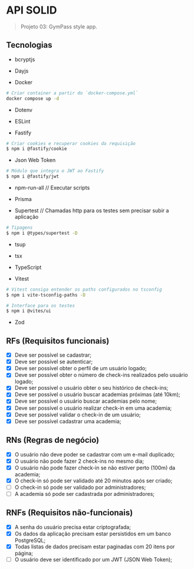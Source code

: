 # API SOLID

> Projeto 03: GymPass style app.

## Tecnologias

- bcryptjs

- Dayjs

- Docker

```sh
# Criar container a partir do `docker-compose.yml`
docker compose up -d
```

- Dotenv

- ESLint

- Fastify

```sh
# Criar cookies e recuperar cookies da requisição
$ npm i @fastify/cookie
```

- Json Web Token

```sh
# Módulo que integra o JWT ao Fastify
$ npm i @fastify/jwt
```

- npm-run-all // Executar scripts

- Prisma

- Supertest // Chamadas http para os testes sem precisar subir a aplicação

```sh
# Tipagens
$ npm i @types/supertest -D
```

- tsup

- tsx

- TypeScript

- Vitest

```sh
# Vitest consiga entender os paths configurados no tsconfig
$ npm i vite-tsconfig-paths -D

# Interface para os testes
$ npm i @vites/ui
```

- Zod

## RFs (Requisitos funcionais)

- [x] Deve ser possível se cadastrar;
- [x] Deve ser possível se autenticar;
- [x] Deve ser possível obter o perfil de um usuário logado;
- [x] Deve ser possível obter o número de check-ins realizados pelo usuário logado;
- [x] Deve ser possível o usuário obter o seu histórico de check-ins;
- [x] Deve ser possível o usuário buscar academias próximas (até 10km);
- [x] Deve ser possível o usuário buscar academias pelo nome;
- [x] Deve ser possível o usuário realizar check-in em uma academia;
- [x] Deve ser possível validar o check-in de um usuário;
- [x] Deve ser possível cadastrar uma academia;

## RNs (Regras de negócio)

- [x] O usuário não deve poder se cadastrar com um e-mail duplicado;
- [x] O usuário não pode fazer 2 check-ins no mesmo dia;
- [x] O usuário não pode fazer check-in se não estiver perto (100m) da academia;
- [x] O check-in só pode ser validado até 20 minutos após ser criado;
- [ ] O check-in só pode ser validado por administradores;
- [ ] A academia só pode ser cadastrada por administradores;

## RNFs (Requisitos não-funcionais)

- [x] A senha do usuário precisa estar criptografada;
- [x] Os dados da aplicação precisam estar persistidos em um banco PostgreSQL;
- [x] Todas listas de dados precisam estar paginadas com 20 itens por página;
- [ ] O usuário deve ser identificado por um JWT (JSON Web Token);
